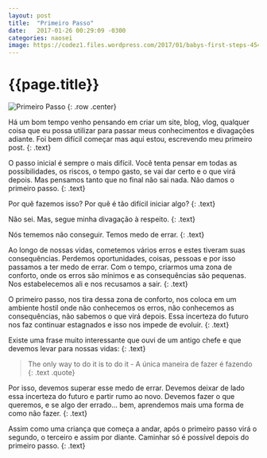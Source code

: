 ```yaml
---
layout: post
title:  "Primeiro Passo"
date:   2017-01-26 00:29:09 -0300
categories: naosei
image: https://codez1.files.wordpress.com/2017/01/babys-first-steps-454.jpg
---
```

# {{page.title}}
![Primeiro Passo](https://codez1.files.wordpress.com/2017/01/babys-first-steps-454.jpg)
{: .row .center}

Há um bom tempo venho pensando em criar um site, blog, vlog, qualquer coisa que eu possa utilizar para passar meus conhecimentos e divagações adiante. Foi bem difícil começar mas aqui estou, escrevendo meu primeiro post.<!--more-->
{: .text}

O passo inicial é sempre o mais difícil. Você tenta pensar em todas as possibilidades, os riscos, o tempo gasto, se vai dar certo e o que virá depois. Mas pensamos tanto que no final não sai nada. Não damos o primeiro passo.
{: .text}

Por quê fazemos isso? Por quê é tão difícil iniciar algo?
{: .text}

Não sei. Mas, segue minha divagação à respeito.
{: .text}

Nós tememos não conseguir. Temos medo de errar.
{: .text}

Ao longo de nossas vidas, cometemos vários erros e estes tiveram suas consequências. Perdemos oportunidades, coisas, pessoas e por isso passamos a ter medo de errar. Com o tempo, criarmos uma zona de conforto, onde os erros são mínimos e as consequências são pequenas. Nos estabelecemos ali e nos recusamos a sair.
{: .text}

O primeiro passo, nos tira dessa zona de conforto, nos coloca em um ambiente hostil onde não conhecemos os erros, não conhecemos as consequências, não sabemos o que virá depois. Essa incerteza do futuro nos faz continuar estagnados e isso nos impede de evoluir.
{: .text}

Existe uma frase muito interessante que ouvi de um antigo chefe e que devemos levar para nossas vidas:
{: .text}


>The only way to do it is to do it - A única maneira de fazer é fazendo
{: .text .quote}

Por isso, devemos superar esse medo de errar. Devemos deixar de lado essa incerteza do futuro e partir rumo ao novo. Devemos fazer o que queremos, e se algo der errado... bem, aprendemos mais uma forma de como não fazer.
{: .text}

Assim como uma criança que começa a andar, após o primeiro passo virá o segundo, o terceiro e assim por diante. Caminhar só é possível depois do primeiro passo.
{: .text}
